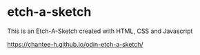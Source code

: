 # etch-a-sketch
This is an Etch-A-Sketch created with HTML, CSS and Javascript

https://chantee-h.github.io/odin-etch-a-sketch/
